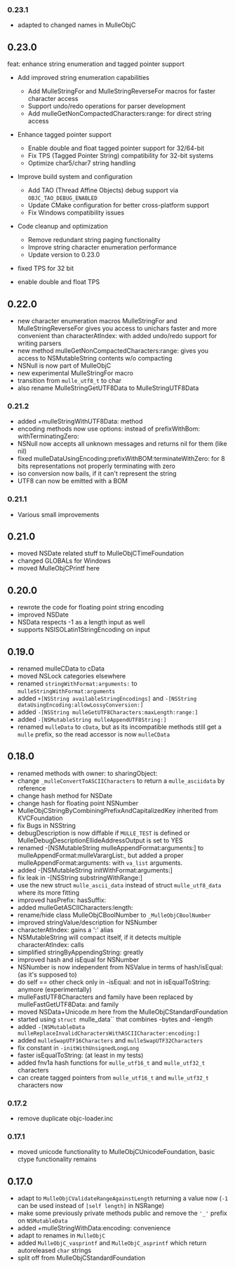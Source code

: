 ### 0.23.1

* adapted to changed names in MulleObjC

## 0.23.0


feat: enhance string enumeration and tagged pointer support

* Add improved string enumeration capabilities
  - Add MulleStringFor and MulleStringReverseFor macros for faster character access
  - Support undo/redo operations for parser development
  - Add mulleGetNonCompactedCharacters:range: for direct string access

* Enhance tagged pointer support
  - Enable double and float tagged pointer support for 32/64-bit
  - Fix TPS (Tagged Pointer String) compatibility for 32-bit systems
  - Optimize char5/char7 string handling

* Improve build system and configuration
  - Add TAO (Thread Affine Objects) debug support via `OBJC_TAO_DEBUG_ENABLED`
  - Update CMake configuration for better cross-platform support
  - Fix Windows compatibility issues

* Code cleanup and optimization
  - Remove redundant string paging functionality
  - Improve string character enumeration performance
  - Update version to 0.23.0

* fixed TPS for 32 bit
* enable double and float TPS


## 0.22.0

* new character enumeration macros MulleStringFor and MulleStringReverseFor gives you access to unichars faster and more convenient than characterAtIndex: with added undo/redo support for writing parsers
* new method mulleGetNonCompactedCharacters:range: gives you access to NSMutableString contents w/o compacting
* NSNull is now part of MulleObjC
* new experimental MulleStringFor macro
* transition from `mulle_utf8_t` to char
* also rename MulleStringGetUTF8Data to MulleStringUTF8Data


### 0.21.2

* added +mulleStringWithUTF8Data: method
* encoding methods now use options: instead of prefixWithBom: withTerminatingZero:
* NSNull now accepts all unknown messages and returns nil for them (like nil)
* fixed mulleDataUsingEncoding:prefixWithBOM:terminateWithZero: for 8 bits representations not properly terminating with zero
* iso conversion now bails, if it can't represent the string
* UTF8 can now be emitted with a BOM

### 0.21.1

* Various small improvements

## 0.21.0

* moved NSDate related stuff to MulleObjCTimeFoundation
* changed GLOBALs for Windows
* moved MulleObjCPrintf here


## 0.20.0

* rewrote the code for floating point string encoding
* improved NSDate
* NSData respects -1 as a length input as well
* supports NSISOLatin1StringEncoding on input


## 0.19.0

* renamed mulleCData to cData
* moved NSLock categories elsewhere
* renamed `stringWithFormat:arguments:` to `mulleStringWithFormat:arguments`
* added `+[NSString availableStringEncodings]` and `-[NSString dataUsingEncoding:allowLossyConversion:]`
* added `-[NSString mulleGetUTF8Characters:maxLength:range:]`
* added `-[NSMutableString mulleAppendUTF8String:]`
* renamed `mulleData` to `cData`, but as its incompatible methods still get a `mulle` prefix, so the read accessor is now `mulleCData`


## 0.18.0

* renamed methods with owner: to sharingObject:
* change `_mulleConvertToASCIICharacters` to return a `mulle_asciidata` by reference
* change hash method for NSDate
* change hash for floating point NSNumber
* MulleObjCStringByCombiningPrefixAndCapitalizedKey inherited from KVCFoundation
* fix Bugs in NSString
* debugDescription is now diffable if `MULLE_TEST` is defined or MulleDebugDescriptionEllideAddressOutput is set to YES
* renamed -[NSMutableString mulleAppendFormat:arguments:] to mulleAppendFormat:mulleVarargList:, but added a proper mulleAppendFormat:arguments: with `va_list` arguments.
* added -[NSMutableString initWithFormat:arguments:]
* fix leak in -[NSString substringWithRange:]
* use the new struct `mulle_ascii_data` instead of struct `mulle_utf8_data` where its more fitting
* improved hasPrefix: hasSuffix:
* added mulleGetASCIICharacters:length:
* rename/hide class MulleObjCBoolNumber to `_MulleObjCBoolNumber`
* improved stringValue/description for NSNumber
* characterAtIndex: gains a ':' alias
* NSMutableString will compact itself, if it detects multiple characterAtIndex: calls
* simplified stringByAppendingString: greatly
* improved hash and isEqual for NSNumber
* NSNumber is now independent from NSValue in terms of hash/isEqual: (as it's supposed to)
* do self == other check only in -isEqual: and not in isEqualToString: anymore (experimentally)
* mulleFastUTF8Characters and family have been replaced by mulleFastGetUTF8Data: and family
* moved NSData+Unicode.m here from the MulleObjCStandardFoundation
* started using `struct `mulle_data`` that combines -bytes and -length
* added `-[NSMutableData mulleReplaceInvalidCharactersWithASCIICharacter:encoding:]`
* added `mulleSwapUTF16Characters` and `mulleSwapUTF32Characters`
* fix constant in `-initWithUnsignedLongLong`
* faster isEqualToString: (at least in my tests)
* added fnv1a hash functions for ``mulle_utf16_t`` and ``mulle_utf32_t`` characters
* can create tagged pointers from ``mulle_utf16_t`` and ``mulle_utf32_t`` characters now


### 0.17.2

* remove duplicate objc-loader.inc

### 0.17.1

* moved unicode functionality to MulleObjCUnicodeFoundation, basic ctype functionality remains

## 0.17.0

* adapt to `MulleObjCValidateRangeAgainstLength` returning a value now (`-1` can be used instead of `[self length]` in NSRange)
* make some previously private methods public and remove the `'_'` prefix on `NSMutableData`
* added +mulleStringWithData:encoding: convenience
* adapt to renames in `MulleObjC`
* added ``MulleObjC_vasprintf`` and ``MulleObjC_asprintf`` which return autoreleased `char` strings
* split off from MulleObjCStandardFoundation
